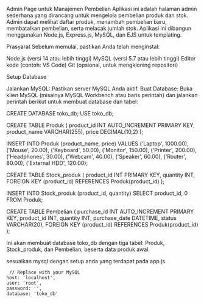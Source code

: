 Admin Page untuk Manajemen Pembelian
Aplikasi ini adalah halaman admin sederhana yang dirancang untuk mengelola pembelian produk dan stok. Admin dapat melihat daftar produk, menambah pembelian baru, membatalkan pembelian, serta melacak jumlah stok. Aplikasi ini dibangun menggunakan Node.js, Express.js, MySQL, dan EJS untuk templating.




Prasyarat
Sebelum memulai, pastikan Anda telah menginstal:

Node.js (versi 14 atau lebih tinggi)
MySQL (versi 5.7 atau lebih tinggi)
Editor kode (contoh: VS Code)
Git (opsional, untuk mengkloning repositori)


Setup Database

Jalankan MySQL: Pastikan server MySQL Anda aktif.
Buat Database: Buka klien MySQL (misalnya MySQL Workbench atau baris perintah) dan jalankan perintah berikut untuk membuat database dan tabel:

CREATE DATABASE toko_db;
USE toko_db;

CREATE TABLE Produk (
    product_id INT AUTO_INCREMENT PRIMARY KEY,
    product_name VARCHAR(255),
    price DECIMAL(10,2)
);

INSERT INTO Produk (product_name, price) VALUES
('Laptop', 1000.00),
('Mouse', 20.00),
('Keyboard', 50.00),
('Monitor', 150.00),
('Printer', 200.00),
('Headphones', 30.00),
('Webcam', 40.00),
('Speaker', 60.00),
('Router', 80.00),
('External HDD', 120.00);

CREATE TABLE Stock_produk (
    product_id INT PRIMARY KEY,
    quantity INT,
    FOREIGN KEY (product_id) REFERENCES Produk(product_id)
);

INSERT INTO Stock_produk (product_id, quantity)
SELECT product_id, 0 FROM Produk;

CREATE TABLE Pembelian (
    purchase_id INT AUTO_INCREMENT PRIMARY KEY,
    product_id INT,
    quantity INT,
    purchase_date DATETIME,
    status VARCHAR(20),
    FOREIGN KEY (product_id) REFERENCES Produk(product_id)
);

Ini akan membuat database toko_db dengan tiga tabel: Produk, Stock_produk, dan Pembelian, beserta data produk awal.

sesuaikan mysql dengan setup anda yang terdapat pada app.js

     // Replace with your MySQL 
    host: 'localhost',
    user: 'root',
    password: '', 
    database: 'toko_db'